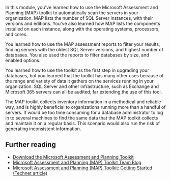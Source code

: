 In this module, you've learned how to use the Microsoft Assessment and Planning (MAP) toolkit to automatically scan the servers in your organization. MAP lists the number of SQL Server instances, with their versions and editions. You've also learned how MAP lists the components installed on each instance, along with the operating systems, processors, and cores.

You learned how to use the MAP assessment reports to filter your results, finding servers with the oldest SQL Server versions, and highest number of databases. You also used the reports to filter databases by size, and enabled options.

You learned how to use the toolkit as the first step in upgrading your databases, but you learned that the toolkit has many other uses because of the range and variety of data it gathers on the services running in your organization. SQL Server and other infrastructure, such as Exchange and Microsoft 365 servers can all be audited, far extending the use of this tool.

The MAP toolkit collects inventory information in a methodical and reliable way, and is highly beneficial to organizations running more than a handful of servers. It would be too time consuming for a database administrator to log in to several machines to find the same data that the MAP toolkit collects and maintain it on a regular basis. This scenario would also run the risk of generating inconsistent information.

## Further reading

- [Download the Microsoft Assessment and Planning Toolkit](https://www.microsoft.com/download/details.aspx?id=7826)
- [Microsoft Assessment and Planning (MAP) Toolkit Team Blog](https://blogs.technet.microsoft.com/mapblog/)
- [Microsoft Assessment and Planning (MAP) Toolkit: Getting Started (Technet article)](https://social.technet.microsoft.com/wiki/contents/articles/1640.microsoft-assessment-and-planning-toolkit.aspx)